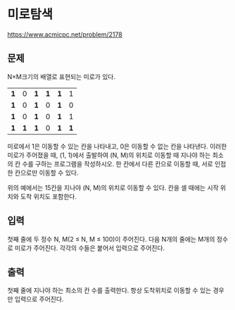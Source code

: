 # 미로탐색

https://www.acmicpc.net/problem/2178

## 문제

N×M크기의 배열로 표현되는 미로가 있다.

|       |       |       |       |       |       |
| ----- | ----- | ----- | ----- | ----- | ----- |
| **1** | 0     | **1** | **1** | **1** | 1     |
| **1** | 0     | **1** | 0     | **1** | 0     |
| **1** | 0     | **1** | 0     | **1** | 1     |
| **1** | **1** | **1** | 0     | **1** | **1** |

미로에서 1은 이동할 수 있는 칸을 나타내고, 0은 이동할 수 없는 칸을 나타낸다.
이러한 미로가 주어졌을 때, (1, 1)에서 출발하여 (N, M)의 위치로 이동할 때 지나야 하는 최소의 칸 수를 구하는 프로그램을 작성하시오.
한 칸에서 다른 칸으로 이동할 때, 서로 인접한 칸으로만 이동할 수 있다.

위의 예에서는 15칸을 지나야 (N, M)의 위치로 이동할 수 있다.
칸을 셀 때에는 시작 위치와 도착 위치도 포함한다.

## 입력

첫째 줄에 두 정수 N, M(2 ≤ N, M ≤ 100)이 주어진다.
다음 N개의 줄에는 M개의 정수로 미로가 주어진다.
각각의 수들은 붙어서 입력으로 주어진다.

## 출력

첫째 줄에 지나야 하는 최소의 칸 수를 출력한다.
항상 도착위치로 이동할 수 있는 경우만 입력으로 주어진다.
